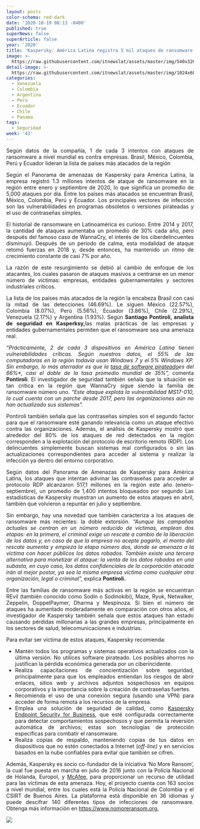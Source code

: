 ```yaml
---
layout: posts
color-schema: red-dark
date: '2020-10-19 08:13 -0400'
published: true
superNews: false
superArticle: false
year: '2020'
title: 'Kaspersky: América Latina registra 5 mil ataques de ransomware por día'
image: >-
  https://raw.githubusercontent.com/itnewslat/assets/master/img/540x320/Ataque-Hacker-P.jpg
detail-image: >-
  https://raw.githubusercontent.com/itnewslat/assets/master/img/1024x680/Ataque-Hacker-G.jpg
categories:
  - Venezuela
  - Colombia
  - Argentina
  - Perú
  - Ecuador
  - Chile
  - Panama
tags:
  - Seguridad
week: '43'
---
```

<p style="text-align: justify;">Según datos de la compañía, 1 de cada 3 intentos con ataques de ransomware a nivel mundial es contra empresas. Brasil, México, Colombia, Perú y Ecuador lideran la lista de países más atacados de la región</p>
<p style="text-align: justify;">Según el Panorama de amenazas de Kaspersky para América Latina, la empresa registró 1.3 millones intentos de ataque de ransomware en la región entre enero y septiembre de 2020, lo que significa un promedio de 5,000 ataques por día. Entre los países más atacados se encuentran Brasil, México, Colombia, Perú y Ecuador. Los principales vectores de infección son las vulnerabilidades en programas obsoletos o versiones pirateadas y el uso de contraseñas simples.</p>
<p style="text-align: justify;">El historial de ransomware en Latinoamérica es curioso. Entre 2014 y 2017, la cantidad de ataques aumentaba un promedio de 30% cada año, pero después del famoso caso de WannaCry, el interés de los ciberdelincuentes disminuyó. Después de un periodo de calma, esta modalidad de ataque retomó fuerzas en 2018 y, desde entonces, ha mantenido un ritmo de crecimiento constante de casi 7% por año.</p>
<p style="text-align: justify;">La razón de este resurgimiento se debió al cambio de enfoque de los atacantes, los cuales pasaron de ataques masivos a centrarse en un menor número de víctimas: empresas, entidades gubernamentales y sectores industriales críticos.</p>
<p style="text-align: justify;">La lista de los países más atacados de la región la encabeza Brasil con casi la mitad de las detecciones (46.69%). Le siguen México (22.57%), Colombia (8.07%), Perú (5.56%), Ecuador (3.86%), Chile (2.29%), Venezuela (2.17%) y Argentina (1.93%). Según <strong>Santiago Pontiroli, analista de seguridad en Kasperksy,</strong>las malas prácticas de las empresas y entidades gubernamentales permiten que el ransomware sea una amenaza real.</p>
<p style="text-align: justify;"><em>“Prácticamente, 2 de cada 3 dispositivos en América Latina tienen vulnerabilidades críticas. Según nuestros datos, el 55% de las computadoras en la región todavía usan Windows 7 y el 5% Windows XP. Sin embargo, lo más aterrador es que la </em><a href="https://www.bsa.org/es/informes"><em>tasa de software pirateado</em></a><em>es del 66%*, casi el doble de la tasa promedio mundial de 35%”,</em> comenta <strong>Pontiroli</strong>. El investigador de seguridad también señala que la situación es tan crítica en la región que WannaCry sigue siendo la familia de ransomware número uno. <em>“Este ataque explota la vulnerabilidad MS17-010, la cual cuenta con un parche desde 2017, pero las organizaciones aún no han actualizado sus sistemas".</em></p>
<p style="text-align: justify;">Pontiroli también señala que las contraseñas simples son el segundo factor para que el ransomware esté ganando relevancia como un ataque efectivo contra las organizaciones. Además, el análisis de Kaspersky mostró que alrededor del 80% de los ataques de red detectados en la región corresponden a la explotación del protocolo de escritorio remoto (RDP). Los delincuentes simplemente buscan sistemas mal configurados o sin las actualizaciones correspondientes para acceder al sistema y realizar la infección ya dentro del entorno corporativo.</p>
<p style="text-align: justify;">Según datos del Panorama de Amenazas de Kaspersky para América Latina, los ataques que intentan adivinar las contraseñas para acceder al protocolo RDP alcanzaron 517,1 millones en la región este año (enero-septiembre), un promedio de 1,400 intentos bloqueados por segundo Las estadísticas de Kaspersky muestran un aumento de estos ataques en abril, también que volvieron a repuntar en julio y septiembre.</p>
<p style="text-align: justify;">Sin embargo, hay una novedad que también caracteriza a los ataques de ransomware más recientes: la doble extorsión. <em>“Aunque las campañas actuales se centran en un número reducido de víctimas, emplean dos etapas: en la primera, el criminal exige un rescate a cambio de la liberación de los datos y, en caso de que la empresa no acepte pagarlo, el monto del rescate aumenta y empieza la etapa número dos, donde se amenaza a la víctima con hacer públicos los datos robados. También existe una tercera alternativa para monetizar el ataque: la venta de los datos robados en una subasta, en cuyo caso, los datos confidenciales de la corporación atacada irán al mejor postor, ya sea la misma empresa víctima como cualquier otra organización, legal o criminal”,</em> explica <strong>Pontiroli.</strong></p>
<p style="text-align: justify;">Entre las familias de ransomware más activas en la región se encuentran REvil (también conocido como Sodin o Sodinokibi), Maze, Ryuk, Netwalker, Zeppelin, DoppelPaymer, Dharma y Mespinoza. Si bien el número de ataques ha aumentado moderadamente en comparación con otros años, el investigador de Kaspersky también señala que estos ataques han estado causando pérdidas millonarias a las grandes empresas, principalmente en los sectores de salud, telecomunicaciones e industrias.</p>
<p style="text-align: justify;">Para evitar ser víctima de estos ataques, Kaspersky recomienda:</p>

<ul style="text-align: justify;">
	<li>Mantén todos los programas y sistemas operativos actualizados con la última versión. No utilices software pirateado. Los posibles ahorros no justifican la pérdida económica generada por un ciberincidente.</li>
	<li>Realiza capacitaciones de concientización sobre seguridad, principalmente para que los empleados entiendan los riesgos de abrir enlaces, sitios web y archivos adjuntos sospechosos en equipos corporativos y la importancia sobre la creación de contraseñas fuertes.</li>
	<li>Recomienda el uso de una conexión segura (usando una VPN) para acceder de forma remota a los recursos de la empresa.</li>
	<li>Emplea una solución de seguridad de calidad, como <a href="https://latam.kaspersky.com/enterprise-security/endpoint-product">Kaspersky Endpoint Security for Business</a>, que esté configurada correctamente para detectar comportamientos sospechosos y que permita la reversión automática de archivos; estas son tecnologías de protección específicas para combatir el ransomware.</li>
	<li>Realiza copias de respaldo, manteniendo copias de tus datos en dispositivos que no estén conectados a Internet (<em>off-line)</em> y en servicios basados en la nube confiables para evitar que también se cifren.</li>
</ul>
<p style="text-align: justify;">Además, Kaspersky es socio co-fundador de la iniciativa ‘No More Ransom’, la cual fue puesta en marcha en julio de 2016 junto con la Policía Nacional de Holanda, Europol, y <a href="http://www.intel.com/">McAfee,</a> para proporcionar un recurso de utilidad para las víctimas de esta amenaza. Hoy, el proyecto cuenta con 163 socios a nivel mundial, entre los cuales está la Policía Nacional de Colombia y el CSIRT de Buenos Aires. La plataforma está disponible en 36 idiomas y puede descifrar 140 diferentes tipos de infecciones de ransomware. Obtenga más información en <a href="https://www.nomoreransom.org/es/index.html">https://www.nomoreransom.org. </a></p>

<img src="https://tracker.metricool.com/c3po.jpg?hash=56f88a41e39ab42c063cc51676587a04"/>
